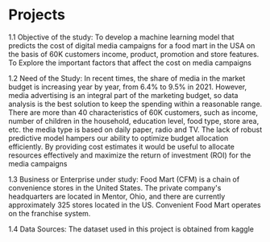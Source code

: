 # Projects
1.1	 Objective of the study:
To develop a machine learning model that predicts the cost of digital media campaigns for a food mart in the USA on the basis of 60K customers income, product, promotion and store features. 
To Explore the important factors that affect the cost on media campaigns



1.2	Need of the Study:
In recent times, the share of media in the market budget is increasing year by year, from 6.4% to 9.5% in 2021. However, media advertising is an integral part of the marketing budget, so data analysis is the best solution to keep the spending within a reasonable range. There are more than 40 characteristics of 60K customers, such as income, number of children in the household, education level, food type, store area, etc. the media type is based on daily paper, radio and TV. The lack of robust predictive model hampers our ability to optimize budget allocation efficiently. By providing cost estimates it would be useful to allocate resources effectively and maximize the return of investment (ROI) for the media campaigns


1.3	Business or Enterprise under study:
Food Mart (CFM) is a chain of convenience stores in the United States. The private company's headquarters are located in Mentor, Ohio, and there are currently approximately 325 stores located in the US. Convenient Food Mart operates on the franchise system.
              

1.4	Data Sources:
              The dataset used in this project is obtained from kaggle       
